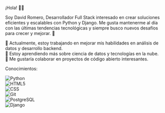 ¡Hola! 👋✨


Soy David Romero, Desarrollador Full Stack interesado en crear soluciones eficientes y escalables con Python y Django. Me gusta mantenerme al día con las últimas tendencias tecnológicas y siempre busco nuevos desafíos para crecer y mejorar. 🚀

🔭 Actualmente, estoy trabajando en mejorar mis habilidades en análisis de datos y desarrollo backend.  
🌱 Estoy aprendiendo más sobre ciencia de datos y tecnologías en la nube.  
👯 Me gustaría colaborar en proyectos de código abierto interesantes.

Conocimientos:

![Python](https://img.shields.io/badge/Python-3776AB?style=for-the-badge&logo=python&logoColor=white)  
![HTML5](https://img.shields.io/badge/HTML5-E34F26?style=for-the-badge&logo=html5&logoColor=white)  
![CSS](https://img.shields.io/badge/CSS3-1572B6?style=for-the-badge&logo=css3&logoColor=white)  
![Git](https://img.shields.io/badge/Git-F05032?style=for-the-badge&logo=git&logoColor=white)  
![PostgreSQL](https://img.shields.io/badge/PostgreSQL-336791?style=for-the-badge&logo=postgresql&logoColor=white)  
![Django](https://img.shields.io/badge/Django-092E20?style=for-the-badge&logo=django&logoColor=white)



